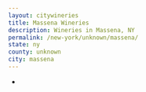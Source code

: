 ```yaml
---
layout: citywineries
title: Massena Wineries
description: Wineries in Massena, NY
permalink: /new-york/unknown/massena/
state: ny
county: unknown
city: massena
---
```

-
